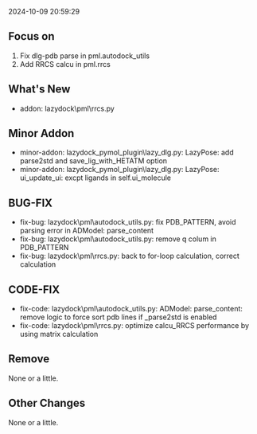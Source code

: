 <!--
 * @Date: 2024-10-09 20:59:14
 * @LastEditors: BHM-Bob 2262029386@qq.com
 * @LastEditTime: 2024-10-09 21:01:28
 * @Description: 
-->
2024-10-09 20:59:29


## Focus on  
1. Fix dlg-pdb parse in pml.autodock_utils
2. Add RRCS calcu in pml.rrcs


## What's New  
- addon: lazydock\pml\rrcs.py  


## Minor Addon
- minor-addon: lazydock_pymol_plugin\lazy_dlg.py: LazyPose: add parse2std and save_lig_with_HETATM option  
- minor-addon: lazydock_pymol_plugin\lazy_dlg.py: LazyPose: ui_update_ui: excpt ligands in self.ui_molecule

  
## BUG-FIX  
- fix-bug: lazydock\pml\autodock_utils.py: fix PDB_PATTERN, avoid parsing error in ADModel: parse_content  
-  fix-bug: lazydock\pml\autodock_utils.py: remove q colum in PDB_PATTERN  
-  fix-bug: lazydock\pml\rrcs.py: back to for-loop calculation, correct calculation  

  
## CODE-FIX 
- fix-code: lazydock\pml\autodock_utils.py: ADModel: parse_content: remove logic to force sort pdb lines if _parse2std is enabled  
-  fix-code: lazydock\pml\rrcs.py: optimize calcu_RRCS performance by using matrix calculation  

  
## Remove  
None or a little.  

  
## Other Changes  
None or a little.   